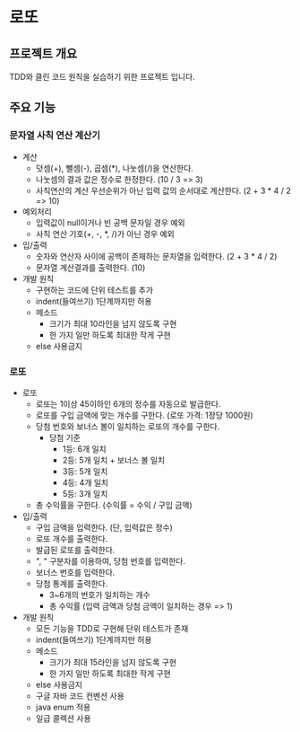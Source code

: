 # 로또

## 프로젝트 개요

TDD와 클린 코드 원칙을 실습하기 위한 프로젝트 입니다.

## 주요 기능

### 문자열 사칙 연산 계산기

- 계산
    - 덧셈(+), 뺄셈(-), 곱셈(*), 나눗셈(/)을 연산한다.
    - 나눗셈의 결과 값은 정수로 한정한다. (10 / 3 => 3)
    - 사칙연산의 계산 우선순위가 아닌 입력 값의 순서대로 계산한다. (2 + 3 * 4 / 2 => 10)
- 예외처리
    - 입력값이 null이거나 빈 공백 문자일 경우 예외
    - 사칙 연산 기호(+, -, *, /)가 아닌 경우 예외
- 입/출력
    - 숫자와 연산자 사이에 공백이 존재하는 문자열을 입력한다. (2 + 3 * 4 / 2)
    - 문자열 계산결과를 출력한다. (10)
- 개발 원칙
    - 구현하는 코드에 단위 테스트를 추가
    - indent(들여쓰기) 1단계까지만 허용
    - 메소드
        - 크기가 최대 10라인을 넘지 않도록 구현
        - 한 가지 일만 하도록 최대한 작게 구현
    - else 사용금지

### 로또

- 로또
    - 로또는 1이상 45이하인 6개의 정수를 자동으로 발급한다.
    - 로또를 구입 금액에 맞는 개수를 구한다. (로또 가격: 1장당 1000원)
    - 당첨 번호와 보너스 볼이 일치하는 로또의 개수를 구한다.
        - 당첨 기준
            - 1등: 6개 일치
            - 2등: 5개 일치 + 보너스 볼 일치
            - 3등: 5개 일치
            - 4등: 4개 일치
            - 5등: 3개 일치
    - 총 수익률을 구한다. (수익률 = 수익 / 구입 금액)
- 입/출력
    - 구입 금액을 입력한다. (단, 입력값은 정수)
    - 로또 개수를 출력한다.
    - 발급된 로또를 출력한다.
    - ", " 구분자를 이용하여, 당첨 번호를 입력한다.
    - 보너스 번호를 입력한다.
    - 당첨 통계를 출력한다.
        - 3~6개의 번호가 일치하는 개수
        - 총 수익률 (입력 금액과 당첨 금액이 일치하는 경우 => 1)
- 개발 원칙
    - 모든 기능을 TDD로 구현해 단위 테스트가 존재
    - indent(들여쓰기) 1단계까지만 허용
    - 메소드
        - 크기가 최대 15라인을 넘지 않도록 구현
        - 한 가지 일만 하도록 최대한 작게 구현
    - else 사용금지
    - 구글 자바 코드 컨벤션 사용
    - java enum 적용
    - 일급 콜렉션 사용